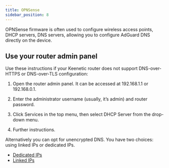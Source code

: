 ```yaml
---
title: OPNSense
sidebar_position: 8
---
```


OPNSense firmware is often used to configure wireless access points, DHCP servers, DNS servers, allowing you to configure AdGuard DNS directly on the device.

## Use your router admin panel

Use these instructions if your Keenetic router does not support DNS-over-HTTPS or DNS-over-TLS configuration:

1. Open the router admin panel. It can be accessed at 192.168.1.1 or 192.168.0.1.

1. Enter the administrator username (usually, it’s admin) and router password.

1. Click Services in the top menu, then select DHCP Server from the drop-down menu.

1. Further instructions.

Alternatively you can opt for unencrypted DNS. You have two choices: using linked IPs or dedicated IPs.

- [Dedicated IPs](/connect-devices/other-options/dedicated-ip.md)
- [Linked IPs](/connect-devices/other-options/linked-ip.md)
